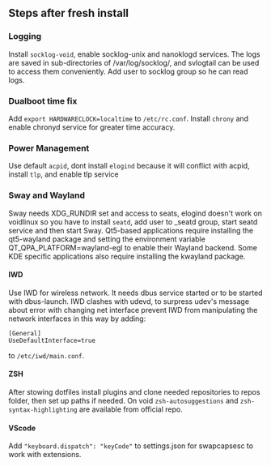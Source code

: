 ## Steps after fresh install

### Logging
Install `socklog-void`, enable socklog-unix and nanoklogd services. The logs are saved in sub-directories of /var/log/socklog/, and svlogtail can be used to access them conveniently. Add user to socklog group so he can read logs.

### Dualboot time fix
Add `export HARDWARECLOCK=localtime` to `/etc/rc.conf`. Install `chrony` and enable chronyd service for greater time accuracy.

### Power Management
Use default `acpid`, dont install `elogind` because it will conflict with acpid, install `tlp`, and enable tlp service

### Sway and Wayland
Sway needs XDG_RUNDIR set and access to seats, elogind doesn't work on voidlinux so you have to install `seatd`, add user to _seatd group, start seatd service and then start Sway. Qt5-based applications require installing the qt5-wayland package and setting the environment variable QT_QPA_PLATFORM=wayland-egl to enable their Wayland backend. Some KDE specific applications also require installing the kwayland package.

#### IWD
Use IWD for wireless network. It needs dbus service started or to be started with dbus-launch. IWD clashes with udevd, to surpress udev's message about error with changing net interface prevent IWD from  manipulating the network interfaces in this way by adding:
```
[General]
UseDefaultInterface=true
```
to `/etc/iwd/main.conf`.

#### ZSH
After stowing dotfiles install plugins and clone needed repositories to repos folder, then set up paths if needed. On void `zsh-autosuggestions` and `zsh-syntax-highlighting` are available from official repo. 

#### VScode
Add `"keyboard.dispatch": "keyCode"` to settings.json for swapcapsesc to work with extensions.
